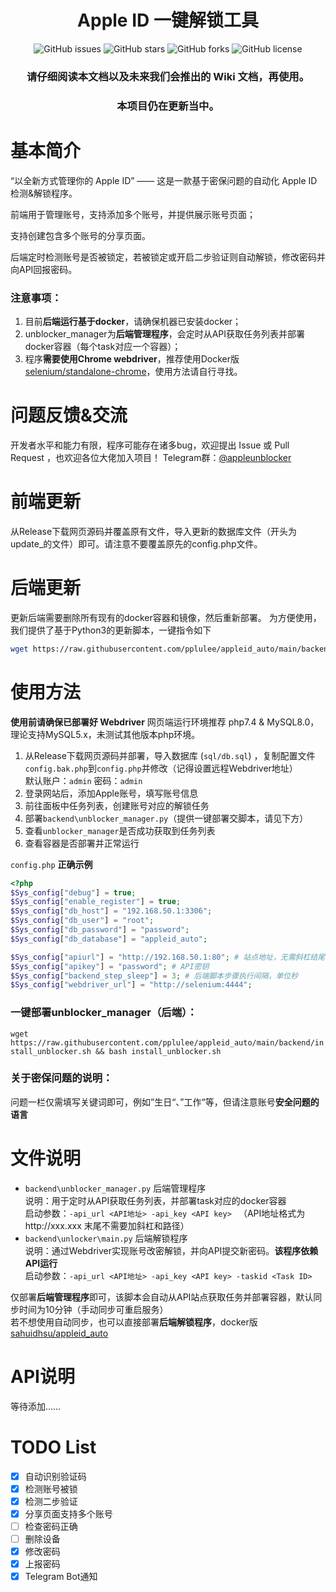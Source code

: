 <h1 align="center">Apple ID 一键解锁工具</h1>
<p align="center">
    <a href="https://github.com/pplulee/appleid_auto/issues" style="text-decoration:none">
        <img src="https://img.shields.io/github/issues/pplulee/appleid_auto.svg" alt="GitHub issues"/>
    </a>
    <a href="https://github.com/pplulee/appleid_auto/stargazers" style="text-decoration:none" >
        <img src="https://img.shields.io/github/stars/pplulee/appleid_auto.svg" alt="GitHub stars"/>
    </a>
    <a href="https://github.com/pplulee/appleid_auto/network" style="text-decoration:none" >
        <img src="https://img.shields.io/github/forks/pplulee/appleid_auto.svg" alt="GitHub forks"/>
    </a>
    <a href="https://github.com/pplulee/apple_auto/blob/main/LICENSE" style="text-decoration:none" >
        <img src="https://img.shields.io/github/license/pplulee/appleid_auto" alt="GitHub license"/>
    </a>
</p>
<h3 align="center">请仔细阅读本文档以及未来我们会推出的 Wiki 文档，再使用。</h3>  
<h3 align="center">本项目仍在更新当中。</h3>

# 基本简介

“以全新方式管理你的 Apple ID” —— 这是一款基于密保问题的自动化 Apple ID 检测&解锁程序。

前端用于管理账号，支持添加多个账号，并提供展示账号页面；

支持创建包含多个账号的分享页面。

后端定时检测账号是否被锁定，若被锁定或开启二步验证则自动解锁，修改密码并向API回报密码。

### 注意事项：

1. 目前**后端运行基于docker**，请确保机器已安装docker；
2. unblocker_manager为**后端管理程序**，会定时从API获取任务列表并部署docker容器（每个task对应一个容器）；
3. 程序**需要使用Chrome webdriver**，推荐使用Docker版 [selenium/standalone-chrome](https://hub.docker.com/r/selenium/standalone-chrome)，使用方法请自行寻找。

# 问题反馈&交流
开发者水平和能力有限，程序可能存在诸多bug，欢迎提出 Issue 或 Pull Request ，也欢迎各位大佬加入项目！
Telegram群：[@appleunblocker](https://t.me/appleunblocker)

# 前端更新
从Release下载网页源码并覆盖原有文件，导入更新的数据库文件（开头为update_的文件）即可。请注意不要覆盖原先的config.php文件。

# 后端更新
更新后端需要删除所有现有的docker容器和镜像，然后重新部署。
为方便使用，我们提供了基于Python3的更新脚本，一键指令如下
```bash
wget https://raw.githubusercontent.com/pplulee/appleid_auto/main/backend/upgrade.py -O upgrade_appleauto.py && python3 upgrade_appleauto.py
```

# 使用方法
**使用前请确保已部署好 Webdriver**
网页端运行环境推荐 php7.4 & MySQL8.0，理论支持MySQL5.x，未测试其他版本php环境。

1. 从Release下载网页源码并部署，导入数据库 (`sql/db.sql`) ，复制配置文件`config.bak.php`到`config.php`并修改（记得设置远程Webdriver地址） \
    默认账户：`admin` 密码：`admin`
2. 登录网站后，添加Apple账号，填写账号信息
3. 前往面板中任务列表，创建账号对应的解锁任务
4. 部署`backend\unblocker_manager.py`（提供一键部署交脚本，请见下方）
5. 查看`unblocker_manager`是否成功获取到任务列表
6. 查看容器是否部署并正常运行

`config.php` **正确示例**

```php
<?php
$Sys_config["debug"] = true;
$Sys_config["enable_register"] = true;
$Sys_config["db_host"] = "192.168.50.1:3306";
$Sys_config["db_user"] = "root";
$Sys_config["db_password"] = "password";
$Sys_config["db_database"] = "appleid_auto";

$Sys_config["apiurl"] = "http://192.168.50.1:80"; # 站点地址，无需斜杠结尾
$Sys_config["apikey"] = "password"; # API密钥
$Sys_config["backend_step_sleep"] = 3; # 后端脚本步骤执行间隔，单位秒
$Sys_config["webdriver_url"] = "http://selenium:4444";
```

### 一键部署unblocker_manager（后端）：
`wget https://raw.githubusercontent.com/pplulee/appleid_auto/main/backend/install_unblocker.sh && bash install_unblocker.sh`
### 关于密保问题的说明：
问题一栏仅需填写关键词即可，例如”生日“、”工作“等，但请注意账号**安全问题的语言**

# 文件说明
- `backend\unblocker_manager.py` 后端管理程序 \
说明：用于定时从API获取任务列表，并部署task对应的docker容器 \
启动参数：`-api_url <API地址> -api_key <API key> ` （API地址格式为http://xxx.xxx 末尾不需要加斜杠和路径）
- `backend\unlocker\main.py` 后端解锁程序 \
说明：通过Webdriver实现账号改密解锁，并向API提交新密码。**该程序依赖API运行** \
启动参数：`-api_url <API地址> -api_key <API key> -taskid <Task ID>`

仅部署**后端管理程序**即可，该脚本会自动从API站点获取任务并部署容器，默认同步时间为10分钟（手动同步可重启服务） \
若不想使用自动同步，也可以直接部署**后端解锁程序**，docker版 [sahuidhsu/appleid_auto](https://hub.docker.com/r/sahuidhsu/appleid_auto)

# API说明
等待添加……

# TODO List
- [x] 自动识别验证码
- [x] 检测账号被锁
- [x] 检测二步验证
- [x] 分享页面支持多个账号
- [ ] 检查密码正确
- [ ] 删除设备
- [x] 修改密码
- [x] 上报密码
- [x] Telegram Bot通知
